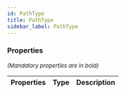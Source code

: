 ```yaml
---
id: PathType
title: PathType
sidebar_label: PathType
---
```




### Properties

<font size="2"><i>(Mandatory properties are in bold)</i></font>

| Properties | Type | Description |
| --------- | ---- | ----------- |
